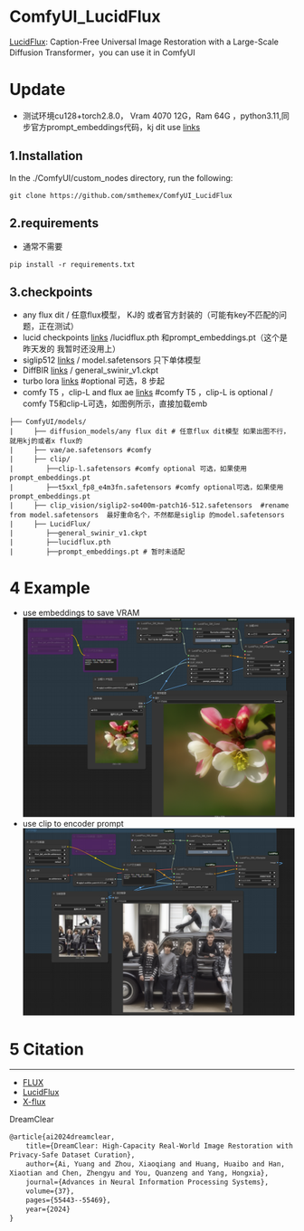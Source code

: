 # ComfyUI_LucidFlux
 [LucidFlux](https://github.com/W2GenAI-Lab/LucidFlux): Caption-Free Universal Image Restoration with a Large-Scale Diffusion Transformer，you can use it in ComfyUI

# Update
* 测试环境cu128+torch2.8.0， Vram 4070 12G，Ram 64G ，python3.11,同步官方prompt_embeddings代码，kj dit use  [links](https://huggingface.co/Kijai/flux-fp8/blob/main/flux1-dev-fp8.safetensors)

  
1.Installation  
-----
  In the ./ComfyUI/custom_nodes directory, run the following:   
```
git clone https://github.com/smthemex/ComfyUI_LucidFlux
```
2.requirements  
----
* 通常不需要
```
pip install -r requirements.txt
```

3.checkpoints 
----
* any flux dit / 任意flux模型， KJ的 或者官方封装的（可能有key不匹配的问题，正在测试）  
* lucid checkpoints [links](https://huggingface.co/W2GenAI/LucidFlux/tree/main) /lucidflux.pth 和prompt_embeddings.pt（这个是昨天发的 我暂时还没用上）   
* siglip512 [links](https://huggingface.co/google/siglip2-so400m-patch16-512/tree/main) / model.safetensors 只下单体模型   
* DiffBIR [links](https://huggingface.co/lxq007/DiffBIR/tree/main)  /  general_swinir_v1.ckpt  
* turbo lora [links](https://huggingface.co/alimama-creative/FLUX.1-Turbo-Alpha)  #optional 可选，8 步起  
* comfy T5 ，clip-L and flux ae   [links](https://huggingface.co/Comfy-Org/models)   #comfy T5 ，clip-L is optional / comfy T5和clip-L可选，如图例所示，直接加载emb
```
├── ComfyUI/models/
|     ├── diffusion_models/any flux dit # 任意flux dit模型 如果出图不行，就用kj的或者x flux的
|     ├── vae/ae.safetensors #comfy 
|     ├── clip/
|        ├──clip-l.safetensors #comfy optional 可选，如果使用prompt_embeddings.pt
|        ├──t5xxl_fp8_e4m3fn.safetensors #comfy optional可选，如果使用prompt_embeddings.pt
|     ├── clip_vision/siglip2-so400m-patch16-512.safetensors  #rename from model.safetensors  最好重命名个，不然都是siglip 的model.safetensors
|     ├── LucidFlux/
|        ├──general_swinir_v1.ckpt
|        ├──lucidflux.pth
|        ├──prompt_embeddings.pt # 暂时未适配
```

# 4 Example
* use embeddings to save VRAM  
![](https://github.com/smthemex/ComfyUI_LucidFlux/blob/main/example_workflows/example.png)
* use clip to encoder prompt  
![](https://github.com/smthemex/ComfyUI_LucidFlux/blob/main/example_workflows/example1007.png)

# 5 Citation
------
* [FLUX ](https://github.com/black-forest-labs/flux)
* [ LucidFlux ](https://github.com/W2GenAI-Lab/LucidFlux)
* [ X-flux](https://github.com/XLabs-AI/x-flux)

DreamClear
```
@article{ai2024dreamclear,
    title={DreamClear: High-Capacity Real-World Image Restoration with Privacy-Safe Dataset Curation},
    author={Ai, Yuang and Zhou, Xiaoqiang and Huang, Huaibo and Han, Xiaotian and Chen, Zhengyu and You, Quanzeng and Yang, Hongxia},
    journal={Advances in Neural Information Processing Systems},
    volume={37},
    pages={55443--55469},
    year={2024}
}
```
